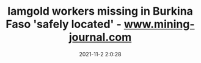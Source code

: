 ---
"title": "Iamgold workers missing in Burkina Faso 'safely located' - www.mining-journal.com"
"date": "2021-11-2 2:0:28"
"feed_name": "GOOGLENEWSMINING"
"feed_website": "https://news.google.com/search?q=mining%2Bincident&hl=en-US&gl=US&ceid=US:en"
"feed_rss": "https://news.google.com/rss/search?q=mining%2Bincident&hl=en-US&gl=US&ceid=US:en"
"link": "https://www.mining-journal.com/gold-and-silver-news/news/1420691/iamgold-workers-missing-in-burkina-faso-%E2%80%98safely-located%E2%80%99"
"source": "{'href': 'https://www.mining-journal.com', 'title': 'www.mining-journal.com'}"
"file": "_posts/2021-1-1-c3c681e9b35dc14a2cd294bb1893faed7eeec1e1.md"
"accident": "1"
"drilling": "1"
"dead": "0"
"injured": "0"
"arrested": "0"
"place": "unknown place"
"where": "unknown site"
"causes": "unknown"
"place_uri": "unknown place"
---